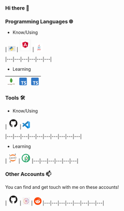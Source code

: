 ### Hi there 👋

### Programming Languages 🌐

- Know/Using

| 
[<img src="https://github.com/Bellotta-P/GitHub.styling/blob/main/Img/Python.jpg" alt="Python logo" width="24">](https://www.python.org/)  | [<img src="https://github.com/Bellotta-P/GitHub.styling/blob/main/Img/Angular.jpg" alt="Angular logo" width="38">](https://angular.io/)  | [<img src="https://github.com/Bellotta-P/GitHub.styling/blob/main/Img/Java.jpg" alt="Java logo" width="24">](https://www.java.com/it/) 

|---|---|---|---|---|---|

- Learning

| [<img src="https://github.com/Bellotta-P/GitHub.styling/blob/main/Img/MongoDB.png" alt="MongoDB logo" width="24">](https://www.mongodb.com/)  | [<img src="https://github.com/Bellotta-P/GitHub.styling/blob/main/Img/TypeScripts.png" alt="TypeScript logo" width="24">](https://www.typescriptlang.org/) |  [<img src="https://github.com/Bellotta-P/GitHub.styling/blob/main/Img/TypeScripts.png" alt="JavaScript logo" width="24">](https://www.javascript.com/)|
|---|---|---|

### Tools 🛠️

- Know/Using

| [<img src="https://github.com/Bellotta-P/GitHub.styling/blob/main/Img/github.png" alt="github logo" width="34">](https://github.com/Bellotta-P) | [<img src="https://github.com/Bellotta-P/GitHub.styling/blob/main/Img/vscode.png" alt="vscode logo" width="24">](https://code.visualstudio.com/) 

|---|---|---|---|---|---|---|---|---|---|

- Learning

| [<img src="https://github.com/Bellotta-P/GitHub.styling/blob/main/Img/jupyter_notebook.png" alt="jupyter notebook logo" width="30">](https://jupyter.org/) | [<img src="https://github.com/Bellotta-P/GitHub.styling/blob/main/Img/GeoPandas.png" alt="GeoPandas lib logo" width="30">](https://geopandas.org/en/stable/)
|---|---|---|---|---|---|

### Other Accounts 📫

You can find and get touch with me on these accounts!

| [<img src="https://github.com/Bellotta-P/GitHub.styling/blob/main/Img/github.png" alt="github logo" width="34">](https://github.com/Bellotta-P) | [<img src="https://github.com/Bellotta-P/GitHub.styling/blob/main/Img/Instangram.png" alt="instagram logo" width="24">](https://www.instagram.com/pie_th0t/) | [<img src="https://github.com/Bellotta-P/GitHub.styling/blob/main/Img/reddit.jpg" alt="reddit logo" width="24">](https://www.reddit.com/user/_Pietoto_)
|---|---|---|---|---|---|---|---|
